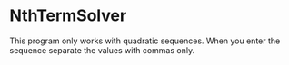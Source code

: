 # NthTermSolver

This program only works with quadratic sequences. When you enter the sequence separate the values with commas only.

